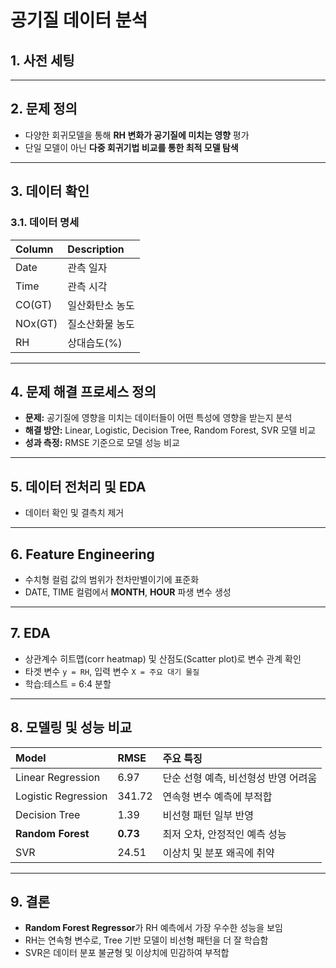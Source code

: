 # 공기질 데이터 분석

## 1. 사전 세팅

---

## 2. 문제 정의

* 다양한 회귀모델을 통해 **RH 변화가 공기질에 미치는 영향** 평가
* 단일 모델이 아닌 **다중 회귀기법 비교를 통한 최적 모델 탐색**

---

## 3. 데이터 확인

### 3.1. 데이터 명세

| Column  | Description |
| :------ | :---------- |
| Date    | 관측 일자       |
| Time    | 관측 시각       |
| CO(GT)  | 일산화탄소 농도    |
| NOx(GT) | 질소산화물 농도    |
| RH      | 상대습도(%)     |

---

## 4. 문제 해결 프로세스 정의

* **문제:** 공기질에 영향을 미치는 데이터들이 어떤 특성에 영향을 받는지 분석
* **해결 방안:** Linear, Logistic, Decision Tree, Random Forest, SVR 모델 비교
* **성과 측정:** RMSE 기준으로 모델 성능 비교

---

## 5. 데이터 전처리 및 EDA

* 데이터 확인 및 결측치 제거

---

## 6. Feature Engineering

* 수치형 컬럼 값의 범위가 천차만별이기에 표준화
* DATE, TIME 컬럼에서 **MONTH**, **HOUR** 파생 변수 생성

---

## 7. EDA

* 상관계수 히트맵(corr heatmap) 및 산점도(Scatter plot)로 변수 관계 확인
* 타겟 변수 `y = RH`, 입력 변수 `X = 주요 대기 물질`
* 학습:테스트 = 6:4 분할

---

## 8. 모델링 및 성능 비교

| Model               | RMSE     | 주요 특징                 |
| :------------------ | :------- | :-------------------- |
| Linear Regression   | 6.97     | 단순 선형 예측, 비선형성 반영 어려움 |
| Logistic Regression | 341.72     | 연속형 변수 예측에 부적합        |
| Decision Tree       | 1.39     | 비선형 패턴 일부 반영          |
| **Random Forest**   | **0.73** | 최저 오차, 안정적인 예측 성능     |
| SVR                 | 24.51     | 이상치 및 분포 왜곡에 취약       |

---

## 9. 결론

* **Random Forest Regressor**가 RH 예측에서 가장 우수한 성능을 보임
* RH는 연속형 변수로, Tree 기반 모델이 비선형 패턴을 더 잘 학습함
* SVR은 데이터 분포 불균형 및 이상치에 민감하여 부적합